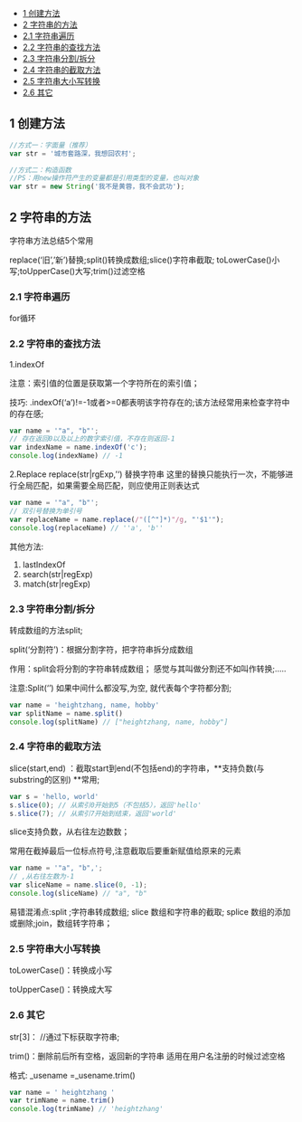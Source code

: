 
- [1 创建方法](#1-创建方法)
- [2 字符串的方法](#2-字符串的方法)
- [2.1 字符串遍历](#21-字符串遍历)
- [2.2 字符串的查找方法](#22-字符串的查找方法)
- [2.3 字符串分割/拆分](#23-字符串分割/拆分)
- [2.4 字符串的截取方法](#24-字符串的截取方法)
- [2.5 字符串大小写转换](#25-字符串大小写转换)
- [2.6 其它](#26-其它)

## 1 创建方法

```js
//方式一：字面量（推荐）
var str = '城市套路深，我想回农村';

//方式二：构造函数
//PS：用new操作符产生的变量都是引用类型的变量，也叫对象
var str = new String('我不是黄蓉，我不会武功');
```



## 2 字符串的方法

字符串方法总结5个常用

replace(‘旧’,’新’)替换;split()转换成数组;slice()字符串截取; toLowerCase()小写;toUpperCase()大写;trim()过滤空格



### 2.1 字符串遍历

for循环



### 2.2 字符串的查找方法

1.indexOf

注意：索引值的位置是获取第一个字符所在的索引值；

技巧: .indexOf(‘a’)!=-1或者>=0都表明该字符存在的;该方法经常用来检查字符中的存在感;

```js
var name = '"a", "b"';
// 存在返回0以及以上的数字索引值，不存在则返回-1
var indexName = name.indexOf('c');
console.log(indexName) // -1
```



2.Replace replace(str|rgExp,’‘) 替换字符串
这里的替换只能执行一次，不能够进行全局匹配，如果需要全局匹配，则应使用正则表达式

```js
var name = '"a", "b"';
// 双引号替换为单引号
var replaceName = name.replace(/"([^"]*)"/g, "'$1'");
console.log(replaceName) // ''a', 'b''
```



其他方法:

1. lastIndexOf
2. search(str|regExp)
3. match(str|regExp)

### 2.3 字符串分割/拆分

转成数组的方法split;

split(‘分割符’)：根据分割字符，把字符串拆分成数组

作用：split会将分割的字符串转成数组； 感觉与其叫做分割还不如叫作转换;…..

注意:Split(‘’) 如果中间什么都没写,为空, 就代表每个字符都分割;

```js
var name = 'heightzhang, name, hobby'
var splitName = name.split()
console.log(splitName) // ["heightzhang, name, hobby"]
```



### 2.4 字符串的截取方法

slice(start,end) ：截取start到end(不包括end)的字符串，**支持负数(与substring的区别) **常用;

```js
var s = 'hello, world'
s.slice(0); // 从索引0开始到5（不包括5），返回'hello'
s.slice(7); // 从索引7开始到结束，返回'world'
```



slice支持负数，从右往左边数数；

常用在截掉最后一位标点符号,注意截取后要重新赋值给原来的元素

```js
var name = '"a", "b",';
// ,从右往左数为-1
var sliceName = name.slice(0, -1);
console.log(sliceName) // "a", "b"
```

易错混淆点:split ;字符串转成数组; slice 数组和字符串的截取; splice 数组的添加或删除;join，数组转字符串；


### 2.5 字符串大小写转换

toLowerCase()：转换成小写

toUpperCase()：转换成大写



### 2.6 其它

str[3]： //通过下标获取字符串;

trim()：删除前后所有空格，返回新的字符串 适用在用户名注册的时候过滤空格

格式: _usename =_usename.trim()

```js
var name = ' heightzhang '
var trimName = name.trim()
console.log(trimName) // 'heightzhang'
```






